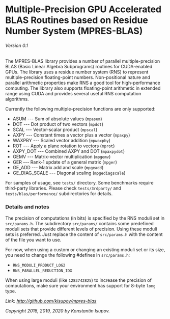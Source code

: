 # Multiple-Precision GPU Accelerated BLAS Routines based on Residue Number System (MPRES-BLAS)
###### Version 0.1


The MPRES-BLAS library provides a number of parallel multiple-precision BLAS 
(Basic Linear Algebra Subprograms) routines for CUDA-enabled GPUs.
The library uses a residue number system (RNS) to represent multiple-precision
floating-point numbers. Non-positional nature and parallel arithmetic properties make RNS
a good tool for high-performance computing. The library also supports floating-point arithmetic
in extended range using CUDA and provides several useful RNS computation algorithms.

Currently the following multiple-precision functions are only supported:

* ASUM --- Sum of absolute values (`mpasum`)
* DOT --- Dot product of two vectors (`mpdot`)
* SCAL --- Vector-scalar product (`mpscal`)
* AXPY --- Constant times a vector plus a vector (`mpaxpy`)
* WAXPBY --- Scaled vector addition (`mpwaxpby`)
* ROT --- Apply a plane rotation to vectors (`mprot`)
* AXPY_DOT --- Combined AXPY and DOT (`mpaxpydot`)
* GEMV --- Matrix-vector multiplication (`mpgemv`)
* GER --- Rank-1 update of a general matrix (`mpger`)
* GE_ADD --- Matrix add and scale (`mpgeadd`)
* GE_DIAG_SCALE --- Diagonal scaling (`mpgediagscale`)

For samples of usage, see `tests/` directory. Some benchmarks require third-party libraries.
Please check `tests/3rdparty/` and `tests/blas/performance/` subdirectories for details.

### Details and notes

The precision of computations (in bits) is specified by the RNS moduli set in `src/params.h`.
The subdirectory `src/params/` contains some predefined moduli sets that provide different
levels of precision. Using these moduli sets is preferred. Just replace the content of
`src/params.h` with the content of the file you want to use.

For now, when using a custom or changing an existing moduli set or its size,
you need to change the following #defines in `src/params.h`:

* `RNS_MODULI_PRODUCT_LOG2`
* `RNS_PARALLEL_REDUCTION_IDX`

When using large moduli (like `1283742825`) to increase the precision of computations, make sure your environment has support for 8-byte `long` type.



*Link: http://github.com/kisupov/mpres-blas*

*Copyright 2018, 2019, 2020 by Konstantin Isupov.*
